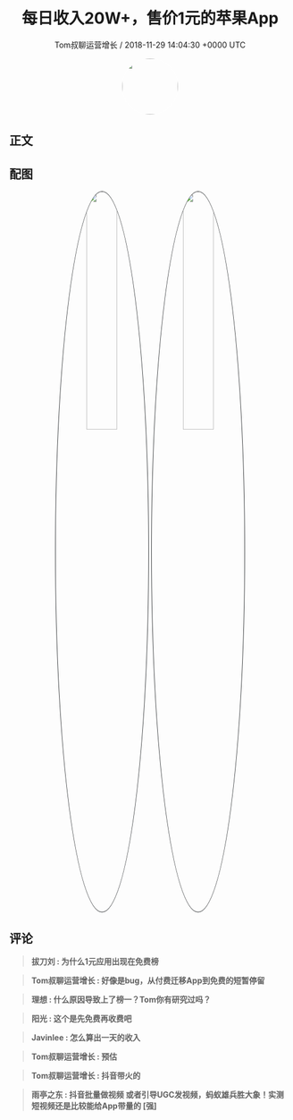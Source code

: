 <h1 align="center">每日收入20W&#43;，售价1元的苹果App</h1>
<p align="center">
    <a>Tom叔聊运营增长 / 2018-11-29 14:04:30 &#43;0000 UTC</a>
</p>

<div align="center">
    <img src="https://images.zsxq.com/Frq1eeFsr8tjMxfCEEOAzmhvV640?e=1590940799&amp;token=kIxbL07-8jAj8w1n4s9zv64FuZZNEATmlU_Vm6zD:XKx3pWnQxShhXTdSfhTy5x8Jlu4=" width="100" height="100" style="border:1px solid;border-radius:50%; color:#ffffff"/>
</div>

## 正文

<div>

</div>

## 配图
<div class="image" align="center">

<img src="https://images.zsxq.com/lv5RUuRrSXVOTpbc3W-JgKat1zRE?imageMogr2/auto-orient/thumbnail/800x/format/jpg/blur/1x0/quality/75&amp;e=1590940799&amp;token=kIxbL07-8jAj8w1n4s9zv64FuZZNEATmlU_Vm6zD:5B5q33oliHWR0O4AbHYUjNxsdUQ=" width="33%" height="33%" style="border:1px solid;border-radius:50%; color:#3c3f41"/>

<img src="https://images.zsxq.com/FoPQdzLuhiwSEER_OIVokv89wguH?imageMogr2/auto-orient/thumbnail/800x/format/jpg/blur/1x0/quality/75&amp;e=1590940799&amp;token=kIxbL07-8jAj8w1n4s9zv64FuZZNEATmlU_Vm6zD:CCDtzzAbItVq8z_Mjr4df9W-Rj0=" width="33%" height="33%" style="border:1px solid;border-radius:50%; color:#3c3f41"/>

</div>

## 评论

<div align="left">
<div>

<blockquote >
<span> <strong>拔刀刘 : 为什么1元应用出现在免费榜 </strong></span>
</blockquote>

<blockquote >
<span> <strong>Tom叔聊运营增长 : 好像是bug，从付费迁移App到免费的短暂停留 </strong></span>
</blockquote>

<blockquote >
<span> <strong>理想 : 什么原因导致上了榜一？Tom你有研究过吗？ </strong></span>
</blockquote>

<blockquote >
<span> <strong>阳光 : 这个是先免费再收费吧 </strong></span>
</blockquote>

<blockquote >
<span> <strong>Javinlee : 怎么算出一天的收入 </strong></span>
</blockquote>

<blockquote >
<span> <strong>Tom叔聊运营增长 : 预估 </strong></span>
</blockquote>

<blockquote >
<span> <strong>Tom叔聊运营增长 : 抖音带火的 </strong></span>
</blockquote>

<blockquote >
<span> <strong>雨亭之东 : 抖音批量做视频 或者引导UGC发视频，蚂蚁雄兵胜大象！实测短视频还是比较能给App带量的 [强] </strong></span>
</blockquote>

</div>
</div>